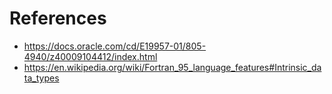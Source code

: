 # References
- https://docs.oracle.com/cd/E19957-01/805-4940/z40009104412/index.html
- https://en.wikipedia.org/wiki/Fortran_95_language_features#Intrinsic_data_types
